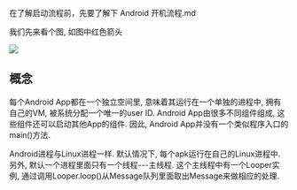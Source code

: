 
在了解启动流程前，先要了解下 Android          开机流程.md


我们先来看个图, 如图中红色箭头

![](https://github.com/fumeidonga/markdownPic/blob/master/performance/android_start.png?raw=true)

## 概念
每个Android App都在一个独立空间里, 意味着其运行在一个单独的进程中, 拥有自己的VM, 被系统分配一个唯一的user ID.
Android App由很多不同组件组成, 这些组件还可以启动其他App的组件. 因此, Android App并没有一个类似程序入口的main()方法.

Android进程与Linux进程一样. 默认情况下, 每个apk运行在自己的Linux进程中. 另外, 默认一个进程里面只有一个线程---主线程.
 这个主线程中有一个Looper实例, 通过调用Looper.loop()从Message队列里面取出Message来做相应的处理.




















